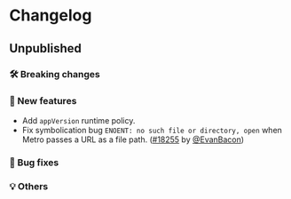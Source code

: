 # Changelog

## Unpublished

### 🛠 Breaking changes

### 🎉 New features

- Add `appVersion` runtime policy.
- Fix symbolication bug `ENOENT: no such file or directory, open` when Metro passes a URL as a file path. ([#18255](https://github.com/expo/expo/pull/18255) by [@EvanBacon](https://github.com/EvanBacon))

### 🐛 Bug fixes

### 💡 Others
